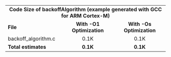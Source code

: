 <table>
    <tr>
        <td colspan="3"><center><b>Code Size of backoffAlgorithm (example generated with GCC for ARM Cortex-M)</b></center></td>
    </tr>
    <tr>
        <td><b>File</b></td>
        <td><b><center>With -O1 Optimization</center></b></td>
        <td><b><center>With -Os Optimization</center></b></td>
    </tr>
    <tr>
        <td>backoff_algorithm.c</td>
        <td><center>0.1K</center></td>
        <td><center>0.1K</center></td>
    </tr>
    <tr>
        <td><b>Total estimates</b></td>
        <td><b><center>0.1K</center></b></td>
        <td><b><center>0.1K</center></b></td>
    </tr>
</table>
